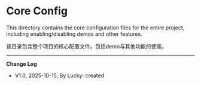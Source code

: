 # Core Config

This directory contains the core configuration files for the entire project, including enabling/disabling demos and other features.

该目录包含整个项目的核心配置文件。包括demo与其他功能的使能。

---
**Change Log**

* V1.0, 2025-10-15, By Lucky: created